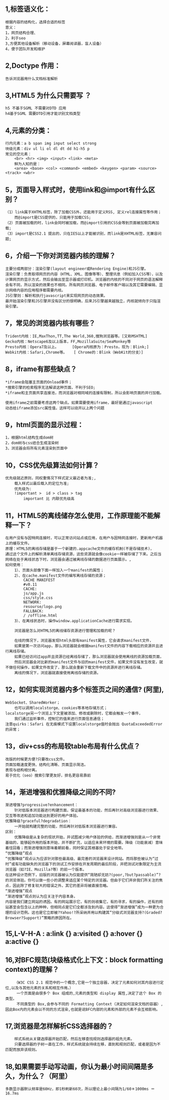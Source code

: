 ## 1,标签语义化：
    根据内容的结构化，选择合适的标签
    意义：
    1，网页结构合理、
    2，利于seo
    3,方便其他设备解析（移动设备，屏幕阅读器，盲人设备）
    4，便于团队开发和维护
## 2,Doctype 作用：
    告诉浏览器用什么文档标准解析

## 3,HTML5 为什么只需要写 <!DOCTYPE HTML>？
    h5 不基于SGML 不需要对DTD 应用
    h4基于SGML 需要DTD引用才能识别文档类型

## 4,元素的分类：
    行内元素：a b span img input select strong
    块级元素：div ul li ol dl dt dd h1-h5 p
    常见的空元素：
        <br> <hr> <img> <input> <link> <meta>
        鲜为人知的是：
        <area> <base> <col> <command> <embed> <keygen> <param> <source> <track> <wbr>

## 5，页面导入样式时，使用link和@import有什么区别？
    （1）link属于XHTML标签，除了加载CSS外，还能用于定义RSS, 定义rel连接属性等作用；
        而@import是CSS提供的，只能用于加载CSS;
    （2）页面被加载的时，link会同时被加载，而@import引用的CSS会等到页面被加载完再加载;
    （3）import是CSS2.1 提出的，只在IE5以上才能被识别，而link是XHTML标签，无兼容问题;

## 6，介绍一下你对浏览器内核的理解？
    主要分成两部分：渲染引擎(layout engineer或Rendering Engine)和JS引擎。
    渲染引擎：负责取得网页的内容（HTML、XML、图像等等）、整理讯息（例如加入CSS等），以及计算网页的显示方式，然后会输出至显示器或打印机。浏览器的内核的不同对于网页的语法解释会有不同，所以渲染的效果也不相同。所有网页浏览器、电子邮件客户端以及其它需要编辑、显示网络内容的应用程序都需要内核。
    JS引擎则：解析和执行javascript来实现网页的动态效果。
    最开始渲染引擎和JS引擎并没有区分的很明确，后来JS引擎越来越独立，内核就倾向于只指渲染引擎。

## 7，常见的浏览器内核有哪些？
    Trident内核：IE,MaxThon,TT,The World,360,搜狗浏览器等。[又称MSHTML]
    Gecko内核：Netscape6及以上版本，FF,MozillaSuite/SeaMonkey等
    Presto内核：Opera7及以上。      [Opera内核原为：Presto，现为：Blink;]
    Webkit内核：Safari,Chrome等。   [ Chrome的：Blink（WebKit的分支）]

## 8，iframe有那些缺点？
    *iframe会阻塞主页面的Onload事件；
    *搜索引擎的检索程序无法解读这种页面，不利于SEO;
    *iframe和主页面共享连接池，而浏览器对相同域的连接有限制，所以会影响页面的并行加载。

    使用iframe之前需要考虑这两个缺点。如果需要使用iframe，最好是通过javascript
    动态给iframe添加src属性值，这样可以绕开以上两个问题

## 9，html页面的显示过程：
    1，根据html结构生成dom树
    2，dom树与css结合生成渲染树
    3，浏览器会将所有元素渲染到页面中

## 10，CSS优先级算法如何计算？
    优先级就近原则，同权重情况下样式定义最近者为准;,
        载入样式以最后载入的定位为准;
        优先级为:
        !important >  id > class > tag
            important 比 内联优先级高

## 11，HTML5的离线储存怎么使用，工作原理能不能解释一下？
    在用户没有与因特网连接时，可以正常访问站点或应用，在用户与因特网连接时，更新用户机器上的缓存文件。
    原理：HTML5的离线存储是基于一个新建的.appcache文件的缓存机制(不是存储技术)，
    通过这个文件上的解析清单离线存储资源，这些资源就会像cookie一样被存储了下来。之后当网络在处于离线状态下时，浏览器会通过被离线存储的数据进行页面展示。,
    如何使用：
        1）、页面头部像下面一样加入一个manifest的属性；
        2）、在cache.manifest文件的编写离线存储的资源；
            CACHE MANIFEST
            #v0.11
            CACHE:
            js/app.js
            css/style.css
            NETWORK:
            resourse/logo.png
            FALLBACK:
            / /offline.html
        3）、在离线状态时，操作window.applicationCache进行需求实现。

        浏览器是怎么对HTML5的离线储存资源进行管理和加载的呢？

        在线的情况下，浏览器发现html头部有manifest属性，它会请求manifest文件，
        如果是第一次访问app，那么浏览器就会根据manifest文件的内容下载相应的资源并且进行离线存储。
        如果已经访问过app并且资源已经离线存储了，那么浏览器就会使用离线的资源加载页面，
        然后浏览器会对比新的manifest文件与旧的manifest文件，如果文件没有发生改变，就不做任何操作，如果文件改变了，那么就会重新下载文件中的资源并进行离线存储。
        离线的情况下，浏览器就直接使用离线存储的资源。


## 12，如何实现浏览器内多个标签页之间的通信? (阿里),
    WebSocket、SharedWorker；
        也可以调用localstorge、cookies等本地存储方式；
    localstorge另一个浏览上下文里被添加、修改或删除时，它都会触发一个事件，
        我们通过监听事件，控制它的值来进行页面信息通信；
    注意quirks：Safari 在无痕模式下设置localstorge值时会抛出 QuotaExceededError 的异常；

## 13，div+css的布局较table布局有什么优点？
    改版的时候更方便?只要改css文件。
    页面加载速度更快、结构化清晰、页面显示简洁。
    表现与结构相分离。
    易于优化（seo）搜索引擎更友好，排名更容易靠前

## 14，渐进增强和优雅降级之间的不同?
    渐进增强?progressive?enhancement：
        针对低版本浏览器进行构建页面，保证最基本的功能，然后再针对高级浏览器进行效果、交互等改进和追加功能达到更好的用户体验。
    优雅降级?graceful?degradation：
        一开始就构建完整的功能，然后再针对低版本浏览器进行兼容。
    区别：
        优雅降级是从复杂的现状开始，并试图减少用户体验的供给，而渐进增强则是从一个非常基础的，能够起作用的版本开始，并不断扩充，以适应未来环境的需要。降级（功能衰减）意味着往回看；而渐进增强则意味着朝前看，同时保证其根基处于安全地带。
    “优雅降级”观点
    “优雅降级”观点认为应该针对那些最高级、最完善的浏览器来设计网站。而将那些被认为“过时”或有功能缺失的浏览器下的测试工作安排在开发周期的最后阶段，并把测试对象限定为主流浏览器（如?IE、Mozilla?等）的前一个版本。
    在这种设计范例下，旧版的浏览器被认为仅能提供“简陋却无妨?(poor,?but?passable)”?的浏览体验。你可以做一些小的调整来适应某个特定的浏览器。但由于它们并非我们所关注的焦点，因此除了修复较大的错误之外，其它的差异将被直接忽略。
    “渐进增强”观点
    “渐进增强”观点则认为应关注于内容本身。
    内容是我们建立网站的诱因。有的网站展示它，有的则收集它，有的寻求，有的操作，还有的网站甚至会包含以上的种种，但相同点是它们全都涉及到内容。这使得“渐进增强”成为一种更为合理的设计范例。这也是它立即被?Yahoo!?所采纳并用以构建其“分级式浏览器支持?(Graded?Browser?Support)”策略的原因所在。
## 15,L-V-H-A :  a:link {} a:visited {} a:hover {} a:active {}
## 16,对BFC规范(块级格式化上下文：block formatting context)的理解？
		（W3C CSS 2.1 规范中的一个概念,它是一个独立容器，决定了元素如何对其内容进行定位,以及与其他元素的关系和相互作用。）
		 一个页面是由很多个 Box 组成的,元素的类型和 display 属性,决定了这个 Box 的类型。
		 不同类型的 Box,会参与不同的 Formatting Context（决定如何渲染文档的容器）,因此Box内的元素会以不同的方式渲染,也就是说BFC内部的元素和外部的元素不会互相影响。
## 17,浏览器是怎样解析CSS选择器的？
		样式系统从关键选择器开始匹配，然后左移查找规则选择器的祖先元素。
		只要选择器的子树一直在工作，样式系统就会持续左移，直到和规则匹配，或者是因为不匹配而放弃该规则。
## 18,如果需要手动写动画，你认为最小时间间隔是多久，为什么？（阿里）
	多数显示器默认频率是60Hz，即1秒刷新60次，所以理论上最小间隔为1/60＊1000ms ＝ 16.7ms